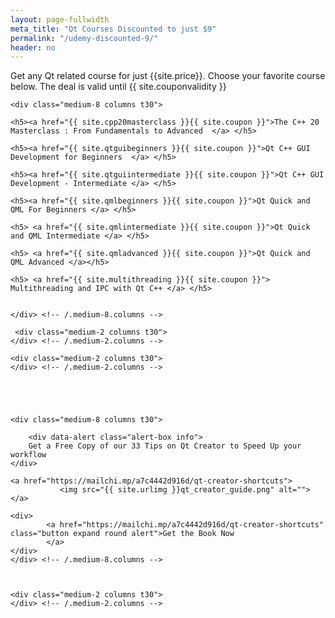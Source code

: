 ```yaml
---
layout: page-fullwidth
meta_title: "Qt Courses Discounted to just $9"
permalink: "/udemy-discounted-9/"
header: no
---
```


<div data-alert class="alert-box alert">
  Get any Qt related course for just {{site.price}}. Choose your favorite course below. The deal is valid until {{ site.couponvalidity }}
</div>

<div class="row">

 <div class="medium-2 columns t30">
    </div> <!-- /.medium-2.columns -->

    <div class="medium-8 columns t30">
	
	<h5><a href="{{ site.cpp20masterclass }}{{ site.coupon }}">The C++ 20 Masterclass : From Fundamentals to Advanced  </a> </h5>

	<h5><a href="{{ site.qtguibeginners }}{{ site.coupon }}">Qt C++ GUI Development for Beginners  </a> </h5>

	<h5><a href="{{ site.qtguiintermediate }}{{ site.coupon }}">Qt C++ GUI Development - Intermediate </a> </h5>

	<h5><a href="{{ site.qmlbeginners }}{{ site.coupon }}">Qt Quick and QML For Beginners </a> </h5>

	<h5> <a href="{{ site.qmlintermediate }}{{ site.coupon }}">Qt Quick and QML Intermediate </a> </h5>

	<h5> <a href="{{ site.qmladvanced }}{{ site.coupon }}">Qt Quick and QML Advanced </a></h5>

	<h5> <a href="{{ site.multithreading }}{{ site.coupon }}"> Multithreading and IPC with Qt C++ </a> </h5>
		
		
    </div> <!-- /.medium-8.columns -->

	 <div class="medium-2 columns t30">
    </div> <!-- /.medium-2.columns -->
	
</div><!-- /.row -->

<div class="row">

    <div class="medium-2 columns t30">
    </div> <!-- /.medium-2.columns -->





    <div class="medium-8 columns t30">

		<div data-alert class="alert-box info">
  		Get a Free Copy of our 33 Tips on Qt Creator to Speed Up your workflow
	</div>

	<a href="https://mailchi.mp/a7c4442d916d/qt-creator-shortcuts">
			   <img src="{{ site.urlimg }}qt_creator_guide.png" alt="">
	</a>

	<div>
			<a href="https://mailchi.mp/a7c4442d916d/qt-creator-shortcuts" class="button expand round alert">Get the Book Now
			</a>
	</div>
    </div> <!-- /.medium-8.columns -->


	
    <div class="medium-2 columns t30">
    </div> <!-- /.medium-2.columns -->
	
</div><!-- /.row -->




